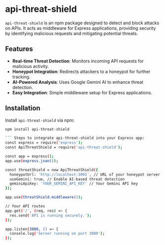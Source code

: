 # api-threat-shield

`api-threat-shield` is an npm package designed to detect and block attacks on APIs. It acts as middleware for Express applications, providing security by identifying malicious requests and mitigating potential threats.

## Features

- **Real-time Threat Detection**: Monitors incoming API requests for malicious activity.
- **Honeypot Integration**: Redirects attackers to a honeypot for further tracking.
- **AI-Powered Analysis**: Uses Google Gemini AI to enhance threat detection.
- **Easy Integration**: Simple middleware setup for Express applications.

## Installation

Install `api-threat-shield` via npm:

```sh
npm install api-threat-shield

``` Steps to integrate api-threat-shield into your Express app:
const express = require('express');
const ApiThreatShield = require('api-threat-shield');

const app = express();
app.use(express.json());

const threatShield = new ApiThreatShield({
  honeypotUrl: 'http://localhost:3001', // URL of your honeypot server
  useGemini: true, // Enable AI-based threat detection
  geminiApiKey: 'YOUR_GEMINI_API_KEY' // Your Gemini API key
});

app.use(threatShield.middleware());

// Your API routes
app.get('/', (req, res) => {
  res.send('API is running securely.');
});

app.listen(3000, () => {
  console.log('Server running on port 3000');
});
